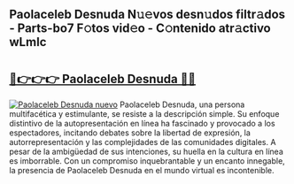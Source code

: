 ## Paolaceleb Desnuda N𝚞𝚎vos desn𝚞dos filtr𝚊dos - Parts-bo7 F𝚘tos vid𝚎o - C𝚘ntenido atr𝚊ctivo wLmIc

# <h2><a href="http://mbck0zr.tromn.icu/?c=Paolaceleb+Desnuda">🔗👉👉👉 Paolaceleb Desnuda 🔗🔗</a></h2>

[![Paolaceleb Desnuda nuevo](https://i.imgur.com/pEAQMta.gif)](http://mbck0zr.tromn.icu/?c=Paolaceleb+Desnuda)
Paolaceleb Desnuda, una persona multifacética y estimulante, se resiste a la descripción simple. Su enfoque distintivo de la autopresentación en línea ha fascinado y provocado a los espectadores, incitando debates sobre la libertad de expresión, la autorrepresentación y las complejidades de las comunidades digitales. A pesar de la ambigüedad de sus intenciones, su huella en la cultura en línea es imborrable. Con un compromiso inquebrantable y un encanto innegable, la presencia de Paolaceleb Desnuda en el mundo virtual es incontenible.
